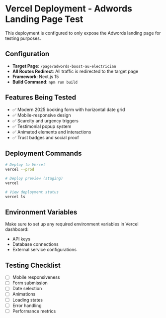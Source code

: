 # Vercel Deployment - Adwords Landing Page Test

This deployment is configured to only expose the Adwords landing page for testing purposes.

## Configuration

- **Target Page**: `/page/adwords-boost-au-electrician`
- **All Routes Redirect**: All traffic is redirected to the target page
- **Framework**: Next.js 15
- **Build Command**: `npm run build`

## Features Being Tested

- ✅ Modern 2025 booking form with horizontal date grid
- ✅ Mobile-responsive design
- ✅ Scarcity and urgency triggers
- ✅ Testimonial popup system
- ✅ Animated elements and interactions
- ✅ Trust badges and social proof

## Deployment Commands

```bash
# Deploy to Vercel
vercel --prod

# Deploy preview (staging)
vercel

# View deployment status
vercel ls
```

## Environment Variables

Make sure to set up any required environment variables in Vercel dashboard:
- API keys
- Database connections
- External service configurations

## Testing Checklist

- [ ] Mobile responsiveness
- [ ] Form submission
- [ ] Date selection
- [ ] Animations
- [ ] Loading states
- [ ] Error handling
- [ ] Performance metrics 